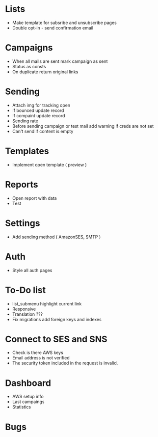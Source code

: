 # Lists
- Make template for subsribe and unsubscribe pages
- Double opt-in  - send confirmation email

# Campaigns
- When all mails are sent mark campaign as sent
- Status as consts
- On duplicate return original links

# Sending
- Attach img for tracking open
- If bounced update record
- If compaint update record
- Sending rate
- Before sending campaign or test mail add warning if creds are not set
- Can't send if content is empty

# Templates
- Implement open template ( preview )

# Reports
- Open report with data
- Test

# Settings
- Add sending method ( AmazonSES, SMTP )

# Auth
- Style all auth pages

# To-Do list
- list_submenu highlight current link
- Responsive
- Translation ???
- Fix migrations add foreign keys and indexes

# Connect to SES and SNS
- Check is there AWS keys
- Email address is not verified
- The security token included in the request is invalid.

# Dashboard
- AWS setup info
- Last campaings
- Statistics

# Bugs
